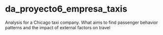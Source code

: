 # da_proyecto6_empresa_taxis
Analysis for a Chicago taxi company. What aims to find passenger behavior patterns and the impact of external factors on travel
